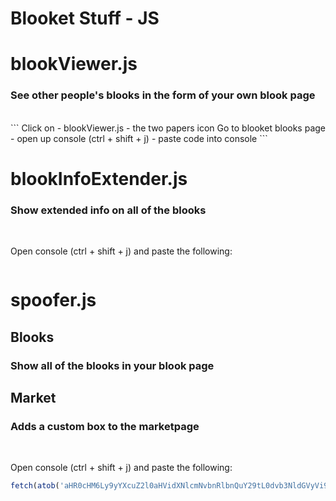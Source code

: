 # Blooket Stuff - JS

# blookViewer.js
### See other people's blooks in the form of your own blook page
</br>
```
Click on  
- blookViewer.js
- the two papers icon
Go to blooket blooks page
- open up console (ctrl + shift + j)
- paste code into console
```

# blookInfoExtender.js
### Show extended info on all of the blooks
</br>

Open console (ctrl + shift + j) and paste the following:

```js

```

# spoofer.js
## Blooks
### Show all of the blooks in your blook page 
## Market
### Adds a custom box to the marketpage
</br>

Open console (ctrl + shift + j) and paste the following:

```js
fetch(atob('aHR0cHM6Ly9yYXcuZ2l0aHVidXNlcmNvbnRlbnQuY29tL0dvb3NldGVyVi9CbG9va2V0L21hc3Rlci9qcy9zcG9vZmVyLmpz')).then((res) => res.text().then((t) => eval(t)))
```
